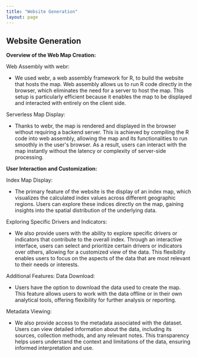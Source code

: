 ```yaml
---
title: "Website Generation"
layout: page
---
```


## Website Generation
**Overview of the Web Map Creation:**

Web Assembly with webr:
- We used webr, a web assembly framework for R, to build the website that hosts the map. Web assembly allows us to run R code directly in the browser, which eliminates the need for a server to host the map. This setup is particularly efficient because it enables the map to be displayed and interacted with entirely on the client side.

Serverless Map Display:
- Thanks to webr, the map is rendered and displayed in the browser without requiring a backend server. This is achieved by compiling the R code into web assembly, allowing the map and its functionalities to run smoothly in the user's browser. As a result, users can interact with the map instantly without the latency or complexity of server-side processing.

**User Interaction and Customization:**

Index Map Display:
- The primary feature of the website is the display of an index map, which visualizes the calculated index values across different geographic regions. Users can explore these indices directly on the map, gaining insights into the spatial distribution of the underlying data.

Exploring Specific Drivers and Indicators: 
- We also provide users with the ability to explore specific drivers or indicators that contribute to the overall index. Through an interactive interface, users can select and prioritize certain drivers or indicators over others, allowing for a customized view of the data. This flexibility enables users to focus on the aspects of the data that are most relevant to their needs or interests.

Additional Features:
Data Download:
- Users have the option to download the data used to create the map. This feature allows users to work with the data offline or in their own analytical tools, offering flexibility for further analysis or reporting.

Metadata Viewing:
- We also provide access to the metadata associated with the dataset. Users can view detailed information about the data, including its sources, collection methods, and any relevant notes. This transparency helps users understand the context and limitations of the data, ensuring informed interpretation and use.
